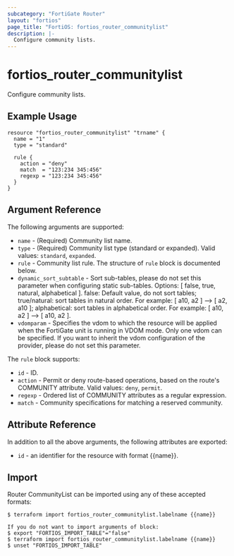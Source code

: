 ```yaml
---
subcategory: "FortiGate Router"
layout: "fortios"
page_title: "FortiOS: fortios_router_communitylist"
description: |-
  Configure community lists.
---
```


# fortios_router_communitylist
Configure community lists.

## Example Usage

```hcl
resource "fortios_router_communitylist" "trname" {
  name = "1"
  type = "standard"

  rule {
    action = "deny"
    match  = "123:234 345:456"
    regexp = "123:234 345:456"
  }
}
```

## Argument Reference

The following arguments are supported:

* `name` - (Required) Community list name.
* `type` - (Required) Community list type (standard or expanded). Valid values: `standard`, `expanded`.
* `rule` - Community list rule. The structure of `rule` block is documented below.
* `dynamic_sort_subtable` - Sort sub-tables, please do not set this parameter when configuring static sub-tables. Options: [ false, true, natural, alphabetical ]. false: Default value, do not sort tables; true/natural: sort tables in natural order. For example: [ a10, a2 ] --> [ a2, a10 ]; alphabetical: sort tables in alphabetical order. For example: [ a10, a2 ] --> [ a10, a2 ].
* `vdomparam` - Specifies the vdom to which the resource will be applied when the FortiGate unit is running in VDOM mode. Only one vdom can be specified. If you want to inherit the vdom configuration of the provider, please do not set this parameter.

The `rule` block supports:

* `id` - ID.
* `action` - Permit or deny route-based operations, based on the route's COMMUNITY attribute. Valid values: `deny`, `permit`.
* `regexp` - Ordered list of COMMUNITY attributes as a regular expression.
* `match` - Community specifications for matching a reserved community.


## Attribute Reference

In addition to all the above arguments, the following attributes are exported:
* `id` - an identifier for the resource with format {{name}}.

## Import

Router CommunityList can be imported using any of these accepted formats:
```
$ terraform import fortios_router_communitylist.labelname {{name}}

If you do not want to import arguments of block:
$ export "FORTIOS_IMPORT_TABLE"="false"
$ terraform import fortios_router_communitylist.labelname {{name}}
$ unset "FORTIOS_IMPORT_TABLE"
```

